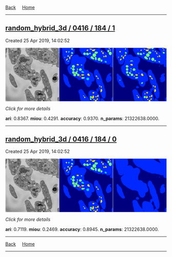 
[Back](..)&nbsp;&nbsp;&nbsp;&nbsp;&nbsp;[Home](https://leapmanlab.github.io/snapshots)

---

<div class="summary"><a href="1"><h2>random_hybrid_3d / 0416 / 184 / 1</h2></a><p>Created 25 Apr 2019, 14:02:52
</p><a href="1"><img src="1/media/summary.png" align="center"></a><p>
<i>Click for more details</i>
</p></div>

**ari**: 0.8367. **miou**: 0.4291. **accuracy**: 0.9370. **n_params**: 21322638.0000. 

---

<div class="summary"><a href="0"><h2>random_hybrid_3d / 0416 / 184 / 0</h2></a><p>Created 25 Apr 2019, 14:02:52
</p><a href="0"><img src="0/media/summary.png" align="center"></a><p>
<i>Click for more details</i>
</p></div>

**ari**: 0.7119. **miou**: 0.2469. **accuracy**: 0.8945. **n_params**: 21322638.0000. 

---

[Back](..)&nbsp;&nbsp;&nbsp;&nbsp;&nbsp;[Home](https://leapmanlab.github.io/snapshots)

---